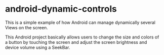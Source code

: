 android-dynamic-controls
========================

This is a simple example of how Android can manage dynamically several Views on the screen. 

This Android project basically allows users to change the size and colors of a button by touching the screen and
adjust the screen brightness and device volume using a SeekBar.

